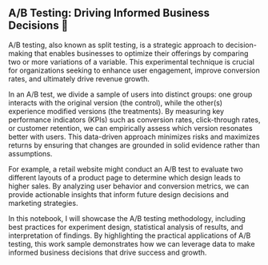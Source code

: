 
## A/B Testing: Driving Informed Business Decisions 🔬

A/B testing, also known as split testing, is a strategic approach to decision-making that enables businesses to optimize their offerings by comparing two or more variations of a variable. This experimental technique is crucial for organizations seeking to enhance user engagement, improve conversion rates, and ultimately drive revenue growth.

In an A/B test, we divide a sample of users into distinct groups: one group interacts with the original version (the control), while the other(s) experience modified versions (the treatments). By measuring key performance indicators (KPIs) such as conversion rates, click-through rates, or customer retention, we can empirically assess which version resonates better with users. This data-driven approach minimizes risks and maximizes returns by ensuring that changes are grounded in solid evidence rather than assumptions.

For example, a retail website might conduct an A/B test to evaluate two different layouts of a product page to determine which design leads to higher sales. By analyzing user behavior and conversion metrics, we can provide actionable insights that inform future design decisions and marketing strategies.

In this notebook, I will showcase the A/B testing methodology, including best practices for experiment design, statistical analysis of results, and interpretation of findings. By highlighting the practical applications of A/B testing, this work sample demonstrates how we can leverage data to make informed business decisions that drive success and growth.
